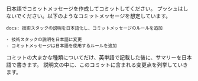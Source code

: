 日本語でコミットメッセージを作成してコミットしてください。
プッシュはしないでください。以下のようなコミットメッセージを想定しています。

```
docs: 技術スタックの説明を日本語化し、コミットメッセージのルールを追加

- 技術スタックの説明を日本語に変更
- コミットメッセージは日本語を使用するルールを追加
```

コミットの大まかな種類についてだけ、英単語で記載した後に、サマリーを日本語で書きます。
説明文の中に、このコミットに含まれる変更点を列挙していきます。
